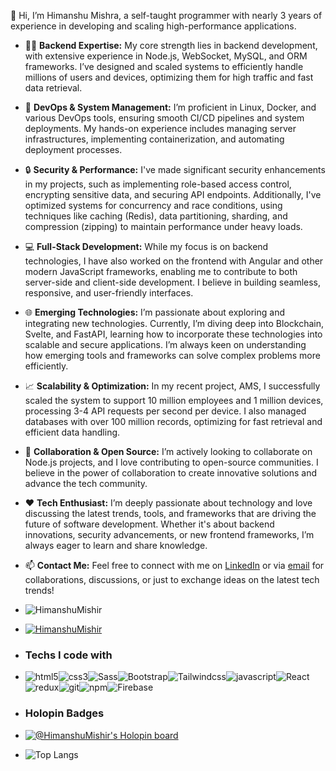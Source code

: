 👋 Hi, I’m Himanshu Mishra, a self-taught programmer with nearly 3 years of experience in developing and scaling high-performance applications.

- 👨‍💻 **Backend Expertise:** My core strength lies in backend development, with extensive experience in Node.js, WebSocket, MySQL, and ORM frameworks. I’ve designed and scaled systems to efficiently handle millions of users and devices, optimizing them for high traffic and fast data retrieval.
  
- 🔧 **DevOps & System Management:** I’m proficient in Linux, Docker, and various DevOps tools, ensuring smooth CI/CD pipelines and system deployments. My hands-on experience includes managing server infrastructures, implementing containerization, and automating deployment processes.

- 🔒 **Security & Performance:** I've made significant security enhancements in my projects, such as implementing role-based access control, encrypting sensitive data, and securing API endpoints. Additionally, I've optimized systems for concurrency and race conditions, using techniques like caching (Redis), data partitioning, sharding, and compression (zipping) to maintain performance under heavy loads.

- 💻 **Full-Stack Development:** While my focus is on backend technologies, I have also worked on the frontend with Angular and other modern JavaScript frameworks, enabling me to contribute to both server-side and client-side development. I believe in building seamless, responsive, and user-friendly interfaces.

- 🌐 **Emerging Technologies:** I’m passionate about exploring and integrating new technologies. Currently, I’m diving deep into Blockchain, Svelte, and FastAPI, learning how to incorporate these technologies into scalable and secure applications. I’m always keen on understanding how emerging tools and frameworks can solve complex problems more efficiently.

- 📈 **Scalability & Optimization:** In my recent project, AMS, I successfully scaled the system to support 10 million employees and 1 million devices, processing 3-4 API requests per second per device. I also managed databases with over 100 million records, optimizing for fast retrieval and efficient data handling.

- 💞️ **Collaboration & Open Source:** I’m actively looking to collaborate on Node.js projects, and I love contributing to open-source communities. I believe in the power of collaboration to create innovative solutions and advance the tech community.

- ❤️ **Tech Enthusiast:** I’m deeply passionate about technology and love discussing the latest trends, tools, and frameworks that are driving the future of software development. Whether it's about backend innovations, security advancements, or new frontend frameworks, I’m always eager to learn and share knowledge.

- 📫 **Contact Me:** Feel free to connect with me on [LinkedIn](https://www.linkedin.com/in/himanshumishir/) or via [email](hm221311@gmail.com) for collaborations, discussions, or just to exchange ideas on the latest tech trends!

- <p align="left"> <img src="https://komarev.com/ghpvc/?username=HimanshuMishir&label=Profile%20views&color=0e75b6&style=flat" alt="HimanshuMishir" /> </p>
- <p align="left"> <a href="https://github.com/ryo-ma/github-profile-trophy"><img src="https://github-profile-trophy.vercel.app/?username=HimanshuMishir&row=1" alt="HimanshuMishir" /></a> </p>
- <h3>Techs I code with</h3>
- <p><img alt="html5" src="https://img.shields.io/badge/-HTML5-E34F26?style=flat-square&logo=html5&logoColor=white" /><img alt="css3" src="https://img.shields.io/badge/-CSS3-1a73e8?style=flat-square&logo=css3&logoColor=white" /><img alt="Sass" src="https://img.shields.io/badge/-Sass-CC6699?style=flat-square&logo=sass&logoColor=white" /><img alt="Bootstrap" src="https://img.shields.io/badge/-Bootstrap-7952B3?style=flat-square&logo=Bootstrap&logoColor=white" /><img alt="Tailwindcss" src="https://img.shields.io/badge/-Tailwind CSS-58A6FF?style=flat-square&logo=tailwindcss&logoColor=white" /><img alt="javascript" src="https://img.shields.io/badge/-Javascript-F7B93E?style=flat-square&logo=javascript&logoColor=white" /><img alt="React" src="https://img.shields.io/badge/-React-45b8d8?style=flat-square&logo=react&logoColor=white" /><img alt="redux" src="https://img.shields.io/badge/-Redux-764ABC?style=flat-square&logo=redux&logoColor=white" /><img alt="git" src="https://img.shields.io/badge/-Git-F05032?style=flat-square&logo=git&logoColor=white" /><img alt="npm" src="https://img.shields.io/badge/-NPM-CB3837?style=flat-square&logo=npm&logoColor=white" /><img alt="Firebase" src="https://img.shields.io/badge/Firebase-%23039BE5.svg?style=flat-square&logo=firebase" /></p>

- ### Holopin Badges
- [![@HimanshuMishir's Holopin board](https://holopin.io/api/user/board?user=himanshumishir)](https://holopin.io/@himanshuhishir)
- ![Top Langs](https://github-readme-stats.vercel.app/api/top-langs/?username=HimanshuMishir)

<!---
HimanshuMishir/HimanshuMishir is a ✨ special ✨ repository because its `README.md` (this file) appears on your GitHub profile.
You can click the Preview link to take a look at your changes.
--->
